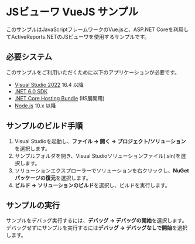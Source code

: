 # JSビューワ VueJS サンプル

このサンプルはJavaScriptフレームワークのVue.jsと、ASP.NET Coreを利用してActiveReports.NETのJSビューワを使用するサンプルです。

## 必要システム

このサンプルをご利用いただくために以下のアプリケーションが必要です。
* [Visual Studio 2022](https://visualstudio.microsoft.com/vs/) 16.4 以降
* [.NET 6.0 SDK](https://www.microsoft.com/net/download)
* [.NET Core Hosting Bundle](https://dotnet.microsoft.com/download/dotnet/thank-you/runtime-aspnetcore-6.0.0-windows-hosting-bundle-installer) (IIS展開用)
* [Node.js](https://nodejs.org) 10.x 以降

## サンプルのビルド手順

1. Visual Studioを起動し、**ファイル → 開く → プロジェクト/ソリューション**を選択します。
2. サンプルフォルダを開き、Visual Studioソリューションファイル(.sln)を選択します。
3. ソリューションエクスプローラーでソリューションを右クリックし、**NuGetパッケージの復元**を選択します。
4. **ビルド → ソリューションのビルド**を選択し、ビルドを実行します。

## サンプルの実行

サンプルをデバッグ実行するには、**デバッグ → デバッグの開始**を選択します。
デバッグせずにサンプルを実行するには**デバッグ → デバッグなしで開始**を選択します。